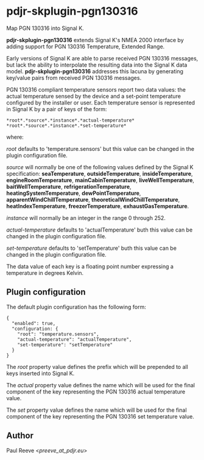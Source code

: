 # pdjr-skplugin-pgn130316

Map PGN 130316 into Signal K.

**pdjr-skplugin-pgn130316** extends Signal K's NMEA 2000 interface by
adding support for PGN 130316 Temperature, Extended Range.

Early versions of Signal K are able to parse received PGN 130316
messages, but lack the ability to interpolate the resulting data
into the Signal K data model.
**pdjr-skplugin-pgn130316** addresses this lacuna by generating
key/value pairs from received PGN 130316 messages.

PGN 130316 compliant temperature sensors report two data values:
the actual temperature sensed by the device and a set-point
temperature configured by the installer or user.
Each temperature sensor is represented in Signal K by a pair of
keys of the form:

```
*root*.*source*.*instance*.*actual-temperature*
*root*.*source*.*instance*.*set-temperature*
```

where:

*root* defaults to 'temperature.sensors' but this value can be changed
in the plugin configuration file. 

*source* will normally be one of the following values defined by the
Signal K specification:
**seaTemperature**,
**outsideTemperature**,
**insideTemperature**,
**engineRoomTemperature**,
**mainCabinTemperature**,
**liveWellTemperature**,
**baitWellTemperature**,
**refrigerationTemperature**,
**heatingSystemTemperature**,
**dewPointTemperature**,
**apparentWindChillTemperature**,
**theoreticalWindChillTemperature**,
**heatIndexTemperature**,
**freezerTemperature**,
**exhaustGasTemperature**.

*instance* will normally be an integer in the range 0 through 252.

*actual-temperature* defaults to 'actualTemperature' buth this value
can be changed in the plugin configuration file.

*set-temperature* defaults to 'setTemperature' buth this value
can be changed in the plugin configuration file.

The data value of each key is a floating point number expressing a
temperature in degrees Kelvin.

## Plugin configuration

The default plugin configuration has the following form:
```
{
  "enabled": true,
  "configuration: {
    "root": "temperature.sensors",
    "actual-temperature": "actualTemperature",
    "set-temperature": "setTemperature"
  }
}
```

The *root* property value defines the prefix which will be prepended to
all keys inserted into Signal K.

The *actual* property value defines the name which will be used
for the final component of the key representing the PGN 130316 actual
temperature value.

The *set* property value defines the name which will be used for the
final component of the key representing the PGN 130316 set temperature
value.

## Author

Paul Reeve <*preeve_at_pdjr.eu*>
